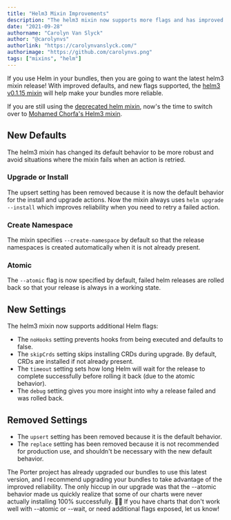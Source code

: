 ```yaml
---
title: "Helm3 Mixin Improvements"
description: "The helm3 mixin now supports more flags and has improved defaults"
date: "2021-09-28"
authorname: "Carolyn Van Slyck"
author: "@carolynvs"
authorlink: "https://carolynvanslyck.com/"
authorimage: "https://github.com/carolynvs.png"
tags: ["mixins", "helm"]
---
```


If you use Helm in your bundles, then you are going to want the latest helm3 mixin release!
With improved defaults, and new flags supported, the [helm3 v0.1.15 mixin](https://github.com/MChorfa/porter-helm3/releases/tag/v0.1.15) will help make your bundles more reliable.
<!--more-->

If you are still using the [deprecated helm mixin](/blog/helm-mixin-rename/), now's the time to switch over to
[Mohamed Chorfa's Helm3 mixin](https://github.com/MChorfa/porter-helm3).

## New Defaults

The helm3 mixin has changed its default behavior to be more robust and avoid situations where the mixin fails when
an action is retried.

### Upgrade or Install
The upsert setting has been removed because it is now the default behavior for the install and upgrade actions.
Now the mixin always uses `helm upgrade --install` which improves reliability when you need to retry a failed action.

### Create Namespace
The mixin specifies `--create-namespace` by default so that the release namespaces is created automatically when it is not already present.

### Atomic
The `--atomic` flag is now specified by default, failed helm releases are rolled back so that
your release is always in a working state.

## New Settings

The helm3 mixin now supports additional Helm flags:

* The `noHooks` setting prevents hooks from being executed and defaults to false.
* The `skipCrds` setting skips installing CRDs during upgrade. By default, CRDs are installed if not already present.
* The `timeout` setting sets how long Helm will wait for the release to complete successfully before rolling it back (due to the atomic behavior).
* The `debug` setting gives you more insight into why a release failed and was rolled back.

## Removed Settings

* The `upsert` setting has been removed because it is the default behavior.
* The `replace` setting has been removed because it is not recommended for production use, and shouldn't be necessary with the new default behavior.

The Porter project has already upgraded our bundles to use this latest version, and
I recommend upgrading your bundles to take advantage of the improved reliability.
The only hiccup in our upgrade was that the \--atomic behavior made us quickly realize that some of our charts were never actually installing 100% successfully. 🤦‍♀️
If you have charts that don't work well with \--atomic or \--wait, or need additional flags exposed, let us know!
